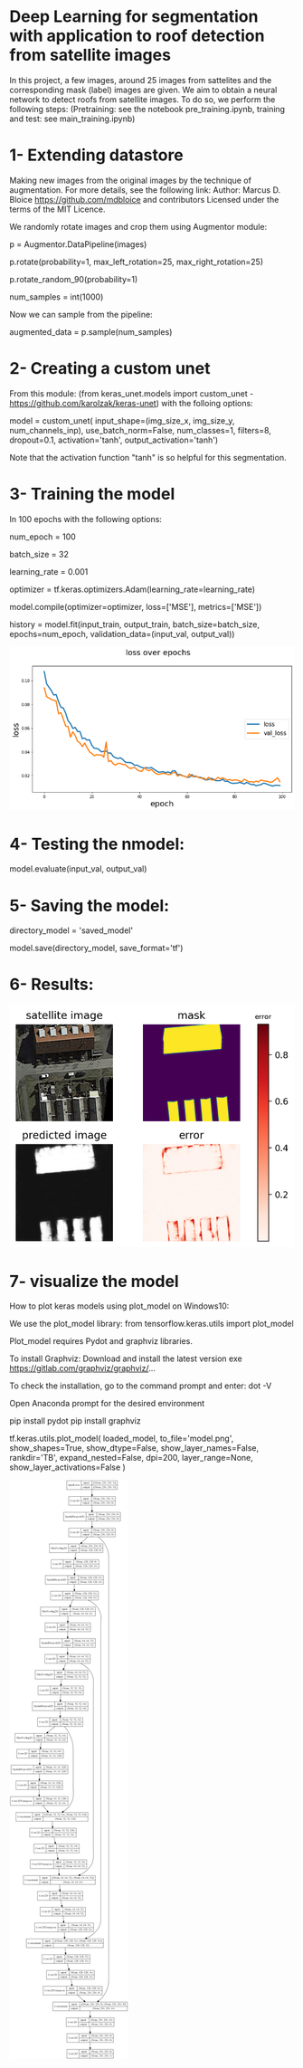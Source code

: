 # Deep Learning for segmentation with application to roof detection from satellite images

In this project, a few images, around 25 images from sattelites and the corresponding mask (label) images are given. We aim to obtain a neural network to detect roofs from satellite images. To do so, we perform the following steps: (Pretraining: see the notebook pre_training.ipynb, training and test: see main_training.ipynb)

# 1- Extending datastore

Making new images from the original images by the technique of augmentation. For more details, see the following link:
Author: Marcus D. Bloice <https://github.com/mdbloice> and contributors
Licensed under the terms of the MIT Licence.

We randomly rotate images and crop them using Augmentor module:

p = Augmentor.DataPipeline(images)

p.rotate(probability=1, max_left_rotation=25, max_right_rotation=25)

p.rotate_random_90(probability=1)

num_samples = int(1000)

Now we can sample from the pipeline:

augmented_data = p.sample(num_samples)

# 2- Creating a custom unet 

From this module: (from keras_unet.models import custom_unet - https://github.com/karolzak/keras-unet) with the folloing options:

model = custom_unet(
    input_shape=(img_size_x, img_size_y, num_channels_inp),
    use_batch_norm=False,
    num_classes=1,
    filters=8,
    dropout=0.1,
    activation='tanh',
    output_activation='tanh')

Note that the activation function "tanh" is so helpful for this segmentation.  

# 3- Training the model

In 100 epochs with the following options:

num_epoch = 100

batch_size = 32

learning_rate = 0.001

optimizer = tf.keras.optimizers.Adam(learning_rate=learning_rate)

model.compile(optimizer=optimizer, loss=['MSE'], metrics=['MSE'])

history = model.fit(input_train, output_train, batch_size=batch_size, epochs=num_epoch,
 validation_data=(input_val, output_val))
 
 ![alt text](https://github.com/khorrami1/Deep-Learning-for-segmentation-with-application-to-roof-detection-from-satellite-images/blob/main/loss_epoch.png)
 
# 4- Testing the nmodel: 

model.evaluate(input_val, output_val)

# 5- Saving the model:
directory_model = 'saved_model'

model.save(directory_model, save_format='tf')

# 6- Results:

![alt text](https://github.com/khorrami1/Deep-Learning-for-segmentation-with-application-to-roof-detection-from-satellite-images/blob/main/result.png)

# 7- visualize the model

How to plot keras models using plot_model on Windows10:

We use the plot_model library:
from tensorflow.keras.utils import plot_model

Plot_model requires Pydot and graphviz libraries.

To install Graphviz: 
Download and install the latest version exe
https://gitlab.com/graphviz/graphviz/... 

To check the installation,
go to the command prompt and enter: dot -V

Open Anaconda prompt for the ​desired environment 

pip install pydot
pip install graphviz

tf.keras.utils.plot_model(
    loaded_model, to_file='model.png', show_shapes=True, show_dtype=False,
    show_layer_names=False, rankdir='TB', expand_nested=False, dpi=200,
    layer_range=None, show_layer_activations=False
)

 ![alt text](https://github.com/khorrami1/Deep-Learning-for-segmentation-with-application-to-roof-detection-from-satellite-images/blob/main/model.png)

